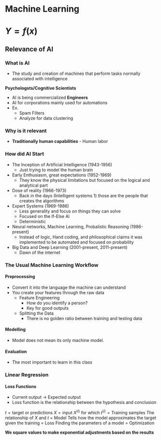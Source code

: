 # Machine Learning

# $Y = f(x)$
## Relevance of AI 

### What is AI 
- The study and creation of machines that perform tasks normally associated with intelligence

**Psychologsts/Cognitive Scientists**
- AI is being commercialized 
**Engineers**
- AI for corporations mainly used for automations
- Ex. 
	- Spam Filters
	- Analyze for data clustering 

### Why is it relevant
- **Traditionally human capabilities** - Human labor

### How did AI Start
- The Inception of Artificial Intelligence (1943-1956)
	- Just trying to model the human brain 
- Early Enthusiasm, great expectations (1952-1969)
	- They know the physical limitations but focused on the logical and analytical part
- Dose of reality (1966-1973)
	- Back in the days (Intelligent systems 1) those are the people that creates the algorithms 
- Expert Systems (1969-1986)
	- Less generality and focus on things they can solve 
	- Focused on the If-Else AI 
	- Deterministic
- Neural networks, Machine Learning, Probalistic Reasoning (1986-present)
	- Instead of logic, Hand coding, and philosophical claims it was implemented to be automated and focused on probability
- Big Data and Deep Learning (2001-present, 2011-present)
	- Dawn of the internet 


### The Usual Machine Learning Workflow

#### Preprocessing 
- Convert it into the language the machine can understand 
- You create your features through the raw data 
	- Feature Engineering 
		- How do you identify a person? 
		- Key for good outputs 
	- Splitting the Data 
		- There is no golden ratio between training and testing data 

#### Modelling 
- Model does not mean its only machine model.

#### Evaluation 
- The most important to learn in this class

### Linear Regression

#### Loss Functions
- Current output -> Expected output 
- Loss function is the relationship between the hypothesis and conclusion 


$t = \text{target or  predictions}$
$X = \text{input}$
$X^{(i)} \text{ for which } t^{(i)} = \text{Training samples}$
The relationship of $X \text{ and } t$ = Model 
Tells how the model approximates the target given the training = Loss
Finding the parameters of a model  = Optimization 

**We square values to make exponential adjustments based on the results**
	